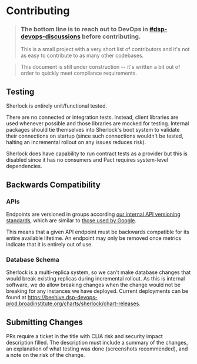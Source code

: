 # Contributing

> ### The bottom line is to reach out to DevOps in [#dsp-devops-discussions](https://broadinstitute.enterprise.slack.com/archives/C029LTN5L80) before contributing.
>
> This is a small project with a very short list of contributors and it's not as easy to contribute to as many other codebases.

> This document is still under construction -- it's written a bit out of order to quickly meet compliance requirements.

## Testing

Sherlock is entirely unit/functional tested. 

There are no connected or integration tests. Instead, client libraries are used whenever possible and those libraries are mocked for testing. Internal packages should tie themselves into Sherlock's boot system to validate their connections on startup (since such connections wouldn't be tested, halting an incremental rollout on any issues reduces risk).

Sherlock does have capability to run contract tests as a provider but this is disabled since it has no consumers and Pact requires system-level dependencies.

## Backwards Compatibility

### APIs

Endpoints are versioned in groups according [our internal API versioning standards](https://docs.google.com/document/d/1qXNHTijdPn9ApYrznSkTFnxkt0g-o-Uh0SjqQlYd-ZA/edit), which are similar to [those used by Google](https://cloud.google.com/apis/design/versioning).

This means that a given API endpoint must be backwards compatible for its entire available lifetime. An endpoint may only be removed once metrics indicate that it is entirely out of use.

### Database Schema

Sherlock is a multi-replica system, so we can't make database changes that would break existing replicas during incremental rollout. As this is internal software, we do allow breaking changes when the change would not be breaking for any instances we have deployed. Current deployments can be found at https://beehive.dsp-devops-prod.broadinstitute.org/charts/sherlock/chart-releases.

## Submitting Changes

PRs require a ticket in the title with CLIA risk and security impact description filled. The description must include a summary of the changes, an explanation of what testing was done (screenshots recommended), and a note on the risk of the change.
